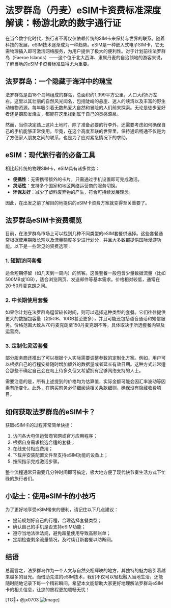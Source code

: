 # 法罗群岛（丹麦）eSIM卡资费标准深度解读：畅游北欧的数字通行证

在当今数字化时代，旅行者不再仅仅依赖传统的SIM卡来保持与世界的联系。随着科技的发展，eSIM技术逐渐成为一种趋势。eSIM是一种嵌入式电子SIM卡，它无需物理插入即可激活网络服务，为用户提供了极大的便利性。对于计划前往法罗群岛（Faeroe Islands）——这个位于北大西洋、隶属丹麦的自治领地的游客来说，了解当地的eSIM卡资费标准显得尤为重要。

## 法罗群岛：一个隐藏于海洋中的瑰宝

法罗群岛是由18个岛屿组成的群岛，总面积约1,399平方公里，人口大约5万左右。这里以其壮丽的自然风光闻名，包括陡峭的悬崖、迷人的峡湾以及丰富的野生动植物资源。每年吸引着无数热爱大自然和冒险的人们前来探索。无论是徒步爱好者还是摄影发烧友，都能在这里找到属于自己的灵感源泉。

然而，当你决定踏上这片土地时，除了准备必要的行李外，还需要考虑如何确保自己的手机能够正常使用。毕竟，在这个高度互联的世界里，保持通讯畅通不仅是为了方便家人朋友之间的联系，也是为了应对紧急情况下的求助。

## eSIM：现代旅行者的必备工具

相比起传统的物理SIM卡，eSIM具有诸多优势：

- **便携性**：无需携带额外的卡片，只需通过手机设置即可完成激活。
- **灵活性**：支持多个国家和地区网络运营商的服务切换。
- **环保友好**：减少了塑料废弃物的产生，符合可持续发展理念。

因此，在出发之前了解目的地提供的eSIM卡资费方案就变得至关重要了。

## 法罗群岛eSIM卡资费概览

目前，在法罗群岛市场上可以找到几种不同类型的eSIM套餐供选择。这些套餐通常根据使用期限长短以及流量额度多少进行划分，并且大多数都提供国际漫游功能。以下是一些常见的资费选项：

### 1. 短期访问套餐
适合短期停留（如几天到一周内）的旅客。这类套餐一般包含少量数据流量（比如500MB或1GB），适合浏览网页、发送邮件等基本需求。价格相对较低，通常在20-50丹麦克朗之间。

### 2. 中长期使用套餐
如果你计划在法罗群岛逗留较长时间，则可以选择这种类型的套餐。它们往往提供更大的数据包容量（如5GB、10GB甚至更多），并且可能还包括语音通话和短信服务。价格范围大致从70丹麦克朗至150丹麦克朗不等，具体取决于所选套餐内容及运营商。

### 3. 定制化灵活套餐
部分服务商还推出了可以根据个人实际需要调整参数的定制化方案。例如，用户可以根据自己的行程安排随时增加额外的数据量或者延长有效日期。这种方式非常适合那些不确定自己会在岛上待多久但又希望拥有足够网络支持的人士。

需要注意的是，所有上述提到的价格均为估算值，实际金额可能会因汇率波动等因素有所变化。此外，在购买前务必仔细阅读相关条款细则，确保没有隐藏收费项目。

## 如何获取法罗群岛的eSIM卡？

获取eSIM卡的过程非常简单快捷：

1. 访问各大电信运营商官网或官方应用程序；
2. 根据自身需求挑选合适的套餐；
3. 在线支付相应费用；
4. 下载并安装配置文件至支持eSIM功能的设备上；
5. 按照指示完成激活步骤。

整个流程通常只需要几分钟时间即可搞定，极大地方便了现代快节奏生活方式下忙碌的旅行者们。

## 小贴士：使用eSIM卡的小技巧

为了更好地享受eSIM带来的便利，请记住以下几点建议：

- 提前规划好自己的行程，合理选择套餐类型；
- 确认自己的手机是否支持eSIM功能；
- 遵守当地法律法规，避免超量使用导致高额账单；
- 定期检查剩余流量情况，及时续订新套餐以防断网。

## 结语

总而言之，法罗群岛作为一个人文与自然交相辉映的地方，其独特的魅力吸引着越来越多的目光。而借助先进的eSIM技术，我们不仅可以轻松融入当地生活，还能随时随地记录下每一个精彩瞬间。希望本文能帮助大家更好地理解法罗群岛eSIM卡的相关信息，让您的旅程更加顺畅无忧！

[TG💪+ @jx0703 ![Image](https://github.com/user-attachments/assets/dbca1d08-cadb-493c-b0ec-ad6f7a83f270)]